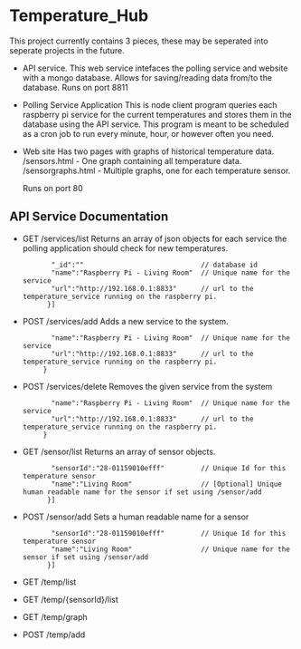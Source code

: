 # Temperature_Hub

This project currently contains 3 pieces, these may be seperated into seperate projects in the future.

* API service.
  This web service intefaces the polling service and website with a mongo database.
  Allows for saving/reading data from/to the database.
  Runs on port 8811
  
* Polling Service Application
  This is node client program queries each raspberry pi service for the current temperatures and stores them in the database using the API service.
  This program is meant to be scheduled as a cron job to run every minute, hour, or however often you need.

* Web site
  Has two pages with graphs of historical temperature data.
  /sensors.html  - One graph containing all temperature data.
  /sensorgraphs.html - Multiple graphs, one for each temperature sensor.
  
  Runs on port 80

## API Service Documentation

 * GET /services/list
   Returns an array of json objects for each service the polling application should check for new temperatures.
   ``` [{ 
          "_id":""                             // database id
          "name":"Raspberry Pi - Living Room"  // Unique name for the service
          "url":"http://192.168.0.1:8833"      // url to the temperature_service running on the raspberry pi.
         }]
   ```
  
 * POST /services/add
   Adds a new service to the system.
   ```  {    
          "name":"Raspberry Pi - Living Room"  // Unique name for the service
          "url":"http://192.168.0.1:8833"      // url to the temperature_service running on the raspberry pi.
        }
   ```
 * POST /services/delete
   Removes the given service from the system
   ```  {    
          "name":"Raspberry Pi - Living Room"  // Unique name for the service
          "url":"http://192.168.0.1:8833"      // url to the temperature_service running on the raspberry pi.
        }
   ```
   
 * GET /sensor/list
   Returns an array of sensor objects.
   ``` [{ 
          "sensorId":"28-01159010efff"         // Unique Id for this temperature sensor
          "name":"Living Room"                 // [Optional] Unique human readable name for the sensor if set using /sensor/add
         }]
   ```
 
 * POST /sensor/add
   Sets a human readable name for a sensor
   ``` [{ 
          "sensorId":"28-01159010efff"         // Unique Id for this temperature sensor
          "name":"Living Room"                 // Unique name for the sensor if set using /sensor/add
         }]
   ```
 * GET /temp/list
  
 * GET /temp/{sensorId}/list
 * GET /temp/graph
 * POST /temp/add
